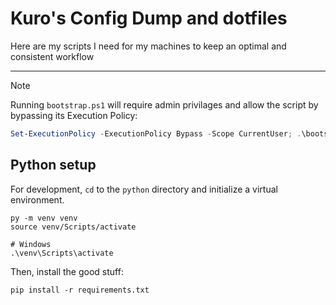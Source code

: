 # Kuro's Config Dump and dotfiles

Here are my scripts I need for my machines to keep an optimal and consistent workflow

----

> [!NOTE]
> Running `bootstrap.ps1` will require admin privilages and allow the script by
> bypassing its Execution Policy:

```powershell
Set-ExecutionPolicy -ExecutionPolicy Bypass -Scope CurrentUser; .\bootstrap.ps1
```

## Python setup

For development, `cd` to the `python` directory and initialize a virtual environment.

```console
py -m venv venv
source venv/Scripts/activate

# Windows
.\venv\Scripts\activate
```

Then, install the good stuff:

```console
pip install -r requirements.txt
```
